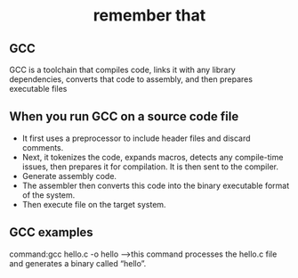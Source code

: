 <h1 align="center">remember that</h1>
<h2>GCC</h2>
GCC is a toolchain that compiles code, links it with any library dependencies, converts that code to assembly, and then prepares executable files
<h2>When you run GCC on a source code file</h2>
<ul>
  <li>It first uses a preprocessor to include header files and discard comments.</li>
  <li>Next, it tokenizes the code, expands macros, detects any compile-time issues, then prepares it for compilation. It is then sent to the compiler.</li>
  <li>Generate assembly code. </li>
  <li>The assembler then converts this code into the binary executable format of the system.</li>
  <li>Then execute file on the target system.</li>
  </ul>
  
  <h2>GCC examples</h2>
  command:gcc hello.c -o hello         -->this command processes the hello.c file and generates a binary called “hello”. 
